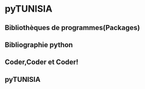 # pyTUNISIA

## Bibliothèques de programmes(Packages)
<preview-lia src="https://liascript.github.io/course/?https://liamd.informatik.tu-freiberg.de//tvszSl_j9/download#2" target="_blank">
</preview-lia>

## Bibliographie python
<preview-lia src="https://liascript.github.io/course/?https://liamd.informatik.tu-freiberg.de//DhxpqiUJ7/download#2" target="_blank">
</preview-lia>
   
## Coder,Coder et Coder!
<preview-lia src="https://liascript.github.io/course/?https://liamd.informatik.tu-freiberg.de//BZ9JkE1TS/download#2" target="_blank">
</preview-lia>

## pyTUNISIA

<preview-lia src="https://liascript.github.io/course/?https://liamd.informatik.tu-freiberg.de//jEpBZIQtm/download#1" target="_blank">
</preview-lia>
 
